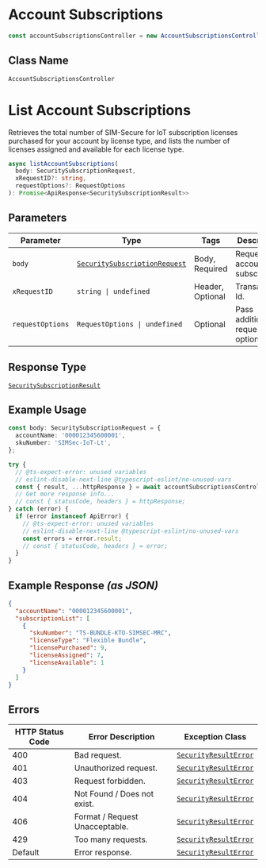 # Account Subscriptions

```ts
const accountSubscriptionsController = new AccountSubscriptionsController(client);
```

## Class Name

`AccountSubscriptionsController`


# List Account Subscriptions

Retrieves the total number of SIM-Secure for IoT subscription licenses purchased for your account by license type, and lists the number of licenses assigned and available for each license type.

```ts
async listAccountSubscriptions(
  body: SecuritySubscriptionRequest,
  xRequestID?: string,
  requestOptions?: RequestOptions
): Promise<ApiResponse<SecuritySubscriptionResult>>
```

## Parameters

| Parameter | Type | Tags | Description |
|  --- | --- | --- | --- |
| `body` | [`SecuritySubscriptionRequest`](../../doc/models/security-subscription-request.md) | Body, Required | Request for account subscription. |
| `xRequestID` | `string \| undefined` | Header, Optional | Transaction Id. |
| `requestOptions` | `RequestOptions \| undefined` | Optional | Pass additional request options. |

## Response Type

[`SecuritySubscriptionResult`](../../doc/models/security-subscription-result.md)

## Example Usage

```ts
const body: SecuritySubscriptionRequest = {
  accountName: '000012345600001',
  skuNumber: 'SIMSec-IoT-Lt',
};

try {
  // @ts-expect-error: unused variables
  // eslint-disable-next-line @typescript-eslint/no-unused-vars
  const { result, ...httpResponse } = await accountSubscriptionsController.listAccountSubscriptions(body);
  // Get more response info...
  // const { statusCode, headers } = httpResponse;
} catch (error) {
  if (error instanceof ApiError) {
    // @ts-expect-error: unused variables
    // eslint-disable-next-line @typescript-eslint/no-unused-vars
    const errors = error.result;
    // const { statusCode, headers } = error;
  }
}
```

## Example Response *(as JSON)*

```json
{
  "accountName": "000012345600001",
  "subscriptionList": [
    {
      "skuNumber": "TS-BUNDLE-KTO-SIMSEC-MRC",
      "licenseType": "Flexible Bundle",
      "licensePurchased": 9,
      "licenseAssigned": 7,
      "licenseAvailable": 1
    }
  ]
}
```

## Errors

| HTTP Status Code | Error Description | Exception Class |
|  --- | --- | --- |
| 400 | Bad request. | [`SecurityResultError`](../../doc/models/security-result-error.md) |
| 401 | Unauthorized request. | [`SecurityResultError`](../../doc/models/security-result-error.md) |
| 403 | Request forbidden. | [`SecurityResultError`](../../doc/models/security-result-error.md) |
| 404 | Not Found / Does not exist. | [`SecurityResultError`](../../doc/models/security-result-error.md) |
| 406 | Format / Request Unacceptable. | [`SecurityResultError`](../../doc/models/security-result-error.md) |
| 429 | Too many requests. | [`SecurityResultError`](../../doc/models/security-result-error.md) |
| Default | Error response. | [`SecurityResultError`](../../doc/models/security-result-error.md) |

